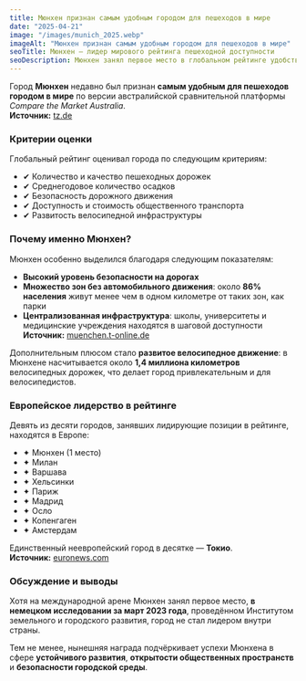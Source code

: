 ```yaml
---
title: Мюнхен признан самым удобным городом для пешеходов в мире
date: "2025-04-21"
image: "/images/munich_2025.webp"
imageAlt: "Мюнхен признан самым удобным городом для пешеходов в мире"
seoTitle: Мюнхен — лидер мирового рейтинга пешеходной доступности
seoDescription: Мюнхен занял первое место в глобальном рейтинге удобства для пешеходов
---
```


Город **Мюнхен** недавно был признан **самым удобным для пешеходов городом в мире** по версии австралийской сравнительной платформы *Compare the Market Australia*.  
**Источник:** [tz.de](https://www.tz.de/muenchen/stadt/stadt-der-welt-muenchen-gewinnt-fussgaengerfreundlichste-92998238.html?utm_source=chatgpt.com)

### Критерии оценки

Глобальный рейтинг оценивал города по следующим критериям:

- ✔ Количество и качество пешеходных дорожек  
- ✔ Среднегодовое количество осадков  
- ✔ Безопасность дорожного движения  
- ✔ Доступность и стоимость общественного транспорта  
- ✔ Развитость велосипедной инфраструктуры  

### Почему именно Мюнхен?

Мюнхен особенно выделился благодаря следующим показателям:

- **Высокий уровень безопасности на дорогах**
- **Множество зон без автомобильного движения**: около **86% населения** живут менее чем в одном километре от таких зон, как парки  
- **Централизованная инфраструктура**: школы, университеты и медицинские учреждения находятся в шаговой доступности  
**Источник:** [muenchen.t-online.de](https://muenchen.t-online.de/region/muenchen/id_100388430/muenchen-ist-fussgaengerfreundlichste-stadt-der-welt-aus-diesen-gruenden.html?utm_source=chatgpt.com)

Дополнительным плюсом стало **развитое велосипедное движение**: в Мюнхене насчитывается около **1,4 миллиона километров** велосипедных дорожек, что делает город привлекательным и для велосипедистов.  

### Европейское лидерство в рейтинге

Девять из десяти городов, занявших лидирующие позиции в рейтинге, находятся в Европе:

- ✦ Мюнхен (1 место)  
- ✦ Милан  
- ✦ Варшава  
- ✦ Хельсинки  
- ✦ Париж  
- ✦ Мадрид  
- ✦ Осло  
- ✦ Копенгаген  
- ✦ Амстердам  

Единственный неевропейский город в десятке — **Токио**.  
**Источник:** [euronews.com](https://www.euronews.com/travel/2024/04/12/nine-out-of-10-of-the-worlds-most-walkable-cities-are-in-europe-does-yours-make-the-cut?utm_source=chatgpt.com)

### Обсуждение и выводы

Хотя на международной арене Мюнхен занял первое место, **в немецком исследовании за март 2023 года**, проведённом Институтом земельного и городского развития, город не стал лидером внутри страны.  

Тем не менее, нынешняя награда подчёркивает успехи Мюнхена в сфере **устойчивого развития**, **открытости общественных пространств** и **безопасности городской среды**.
